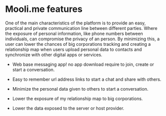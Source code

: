 # Mooli.me features

One of the main characteristics of the platform is to provide an easy, practical and private communication line between different parties. Where the exposure of personal information, like phone numbers between individuals, can compromise the privacy of an person. By minimizing this, a user can lower the chances of big corporations tracking and creating a relationship map when users upload personal data to contacts and synchronize with other digital apps or services.

- Web base messaging app! no app download require to join, create or start a conversation.

- Easy to remember url address links to start a chat and share with others.

- Minimize the personal data given to others to start a conversation.

- Lower the exposure of my relationship map to big corporations.

- Lower the data exposed to the server or host provider.
